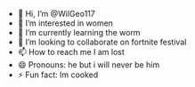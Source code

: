 - 👋 Hi, I’m @WilGeo117
- 👀 I’m interested in women
- 🌱 I’m currently learning the worm
- 💞️ I’m looking to collaborate on fortnite festival
- 📫 How to reach me I am lost
- 😄 Pronouns: he but i will never be him
- ⚡ Fun fact: Im cooked

<!---
WilGeo117/WilGeo117 is a ✨ special ✨ repository because its `README.md` (this file) appears on your GitHub profile.
You can click the Preview link to take a look at your changes.
--->
